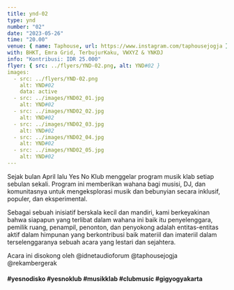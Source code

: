 ```yaml
---
title: ynd-02
type: ynd
number: "02"
date: "2023-05-26"
time: "20.00"
venue: { name: Taphouse, url: https://www.instagram.com/taphousejogja }
with: BHKT, Emra Grid, TerbujurKaku, VWXYZ & YNKDJ
info: "Kontribusi: IDR 25.000"
flyer: { src: ../flyers/YND-02.png, alt: YND#02 }
images:
  - src: ../flyers/YND-02.png
    alt: YND#02
    data: active
  - src: ../images/YND02_01.jpg
    alt: YND#02
  - src: ../images/YND02_02.jpg
    alt: YND#02
  - src: ../images/YND02_03.jpg
    alt: YND#02
  - src: ../images/YND02_04.jpg
    alt: YND#02
  - src: ../images/YND02_05.jpg
    alt: YND#02
---
```


Sejak bulan April lalu Yes No Klub menggelar program musik klab setiap sebulan sekali. Program ini memberikan wahana bagi musisi, DJ, dan komunitasnya untuk mengeksplorasi musik dan bebunyian secara inklusif, populer, dan eksperimental.

Sebagai sebuah inisiatif berskala kecil dan mandiri, kami berkeyakinan bahwa siapapun yang terlibat dalam wahana ini baik itu penyelenggara, pemilik ruang, penampil, penonton, dan penyokong adalah entitas-entitas aktif dalam himpunan yang berkontribusi baik materiil dan imateriil dalam terselenggaranya sebuah acara yang lestari dan sejahtera.

Acara ini disokong oleh @idnetaudioforum @taphousejogja @rekambergerak

#### #yesnodisko #yesnoklub #musikklab #clubmusic #gigyogyakarta